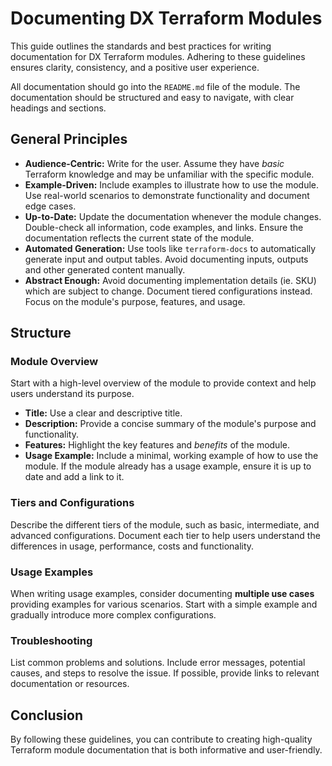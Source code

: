 # Documenting DX Terraform Modules

This guide outlines the standards and best practices for writing documentation
for DX Terraform modules. Adhering to these guidelines ensures clarity,
consistency, and a positive user experience.

All documentation should go into the `README.md` file of the module. The
documentation should be structured and easy to navigate, with clear headings and
sections.

## General Principles

- **Audience-Centric:** Write for the user. Assume they have _basic_ Terraform
  knowledge and may be unfamiliar with the specific module.
- **Example-Driven:** Include examples to illustrate how to use the module. Use
  real-world scenarios to demonstrate functionality and document edge cases.
- **Up-to-Date:** Update the documentation whenever the module changes.
  Double-check all information, code examples, and links. Ensure the
  documentation reflects the current state of the module.
- **Automated Generation:** Use tools like `terraform-docs` to automatically
  generate input and output tables. Avoid documenting inputs, outputs and other
  generated content manually.
- **Abstract Enough:** Avoid documenting implementation details (ie. SKU) which
  are subject to change. Document tiered configurations instead. Focus on the
  module's purpose, features, and usage.

## Structure

### Module Overview

Start with a high-level overview of the module to provide context and help users
understand its purpose.

- **Title:** Use a clear and descriptive title.
- **Description:** Provide a concise summary of the module's purpose and
  functionality.
- **Features:** Highlight the key features and _benefits_ of the module.
- **Usage Example:** Include a minimal, working example of how to use the
  module. If the module already has a usage example, ensure it is up to date and
  add a link to it.

### Tiers and Configurations

Describe the different tiers of the module, such as basic, intermediate, and
advanced configurations. Document each tier to help users understand the
differences in usage, performance, costs and functionality.

### Usage Examples

When writing usage examples, consider documenting **multiple use cases**
providing examples for various scenarios. Start with a simple example and
gradually introduce more complex configurations.

### Troubleshooting

List common problems and solutions. Include error messages, potential causes,
and steps to resolve the issue. If possible, provide links to relevant
documentation or resources.

## Conclusion

By following these guidelines, you can contribute to creating high-quality
Terraform module documentation that is both informative and user-friendly.
